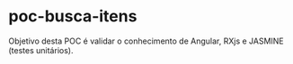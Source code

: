 # poc-busca-itens
Objetivo desta POC é validar o conhecimento de Angular, RXjs e JASMINE (testes unitários).

